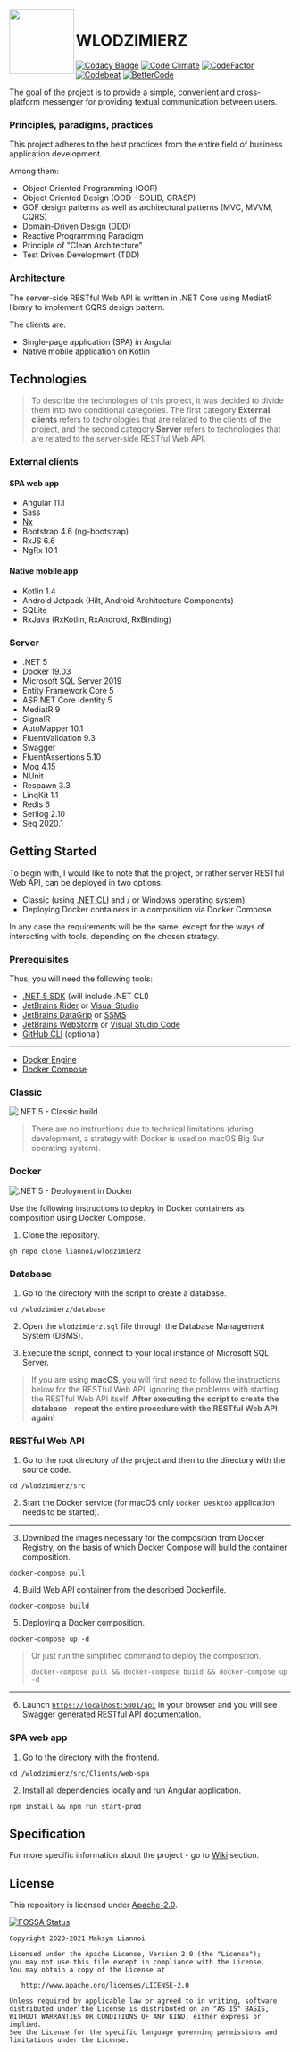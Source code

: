 
<img align="left" width="116" height="116" src="https://github.com/liannoi/wlodzimierz/blob/main/img/favicon.ico"/>

# WLODZIMIERZ

[![Codacy Badge](https://api.codacy.com/project/badge/Grade/21ec38ca8a924fce8b34be1398042f0c)](https://app.codacy.com/gh/liannoi/wlodzimierz?utm_source=github.com&utm_medium=referral&utm_content=liannoi/wlodzimierz&utm_campaign=Badge_Grade)
[![Code Climate](https://api.codeclimate.com/v1/badges/d20791e6eae10de3149c/maintainability)](https://codeclimate.com/github/liannoi/wlodzimierz/maintainability)
[![CodeFactor](https://www.codefactor.io/repository/github/liannoi/wlodzimierz/badge)](https://www.codefactor.io/repository/github/liannoi/wlodzimierz)
[![Codebeat](https://codebeat.co/badges/9fb05993-a47e-49f1-8a70-656cb9ddaa57)](https://codebeat.co/projects/github-com-liannoi-wlodzimierz-main)
[![BetterCode](https://bettercodehub.com/edge/badge/liannoi/wlodzimierz?branch=main)](https://bettercodehub.com/)

The goal of the project is to provide a simple, convenient and cross-platform
messenger for providing textual communication between users.

### Principles, paradigms, practices

This project adheres to the best practices from the entire field of business
application development.

Among them:

- Object Oriented Programming (OOP)
- Object Oriented Design (OOD - SOLID, GRASP)
- GOF design patterns as well as architectural patterns (MVC, MVVM, CQRS)
- Domain-Driven Design (DDD)
- Reactive Programming Paradigm
- Principle of "Clean Architecture"
- Test Driven Development (TDD)

### Architecture

The server-side RESTful Web API is written in .NET Core using MediatR library
to implement CQRS design pattern.

The clients are:

- Single-page application (SPA) in Angular
- Native mobile application on Kotlin

## Technologies

> To describe the technologies of this project, it was decided to divide them
> into two conditional categories. The first category **External clients**
> refers to technologies that are related to the clients of the project, and
> the second category **Server** refers to technologies that are related to the
> server-side RESTful Web API.

### External clients

#### SPA web app

- Angular 11.1
- Sass
- [Nx](https://nx.dev/)
- Bootstrap 4.6 (ng-bootstrap)
- RxJS 6.6
- NgRx 10.1

#### Native mobile app

- Kotlin 1.4
- Android Jetpack (Hilt, Android Architecture Components)
- SQLite
- RxJava (RxKotlin, RxAndroid, RxBinding)

### Server

- .NET 5
- Docker 19.03
- Microsoft SQL Server 2019
- Entity Framework Core 5
- ASP.NET Core Identity 5
- MediatR 9
- SignalR
- AutoMapper 10.1
- FluentValidation 9.3
- Swagger
- FluentAssertions 5.10
- Moq 4.15
- NUnit
- Respawn 3.3
- LinqKit 1.1
- Redis 6
- Serilog 2.10
- Seq 2020.1

## Getting Started

To begin with, I would like to note that the project, or rather server RESTful
Web API, can be deployed in two options:

- Classic (using [.NET CLI](https://docs.microsoft.com/en-us/dotnet/core/tools) and / or Windows operating system).
- Deploying Docker containers in a composition via Docker Compose.

In any case the requirements will be the same, except for the ways of
interacting with tools, depending on the chosen strategy.

### Prerequisites

Thus, you will need the following tools:

- [.NET 5 SDK](https://dotnet.microsoft.com/download) (will include .NET CLI)
- [JetBrains Rider](https://www.jetbrains.com/rider/download) or [Visual Studio](https://visualstudio.microsoft.com/downloads)
- [JetBrains DataGrip](https://www.jetbrains.com/datagrip/download) or [SSMS](https://docs.microsoft.com/en-us/sql/ssms/download-sql-server-management-studio-ssms?view=sql-server-ver15)
- [JetBrains WebStorm](https://www.jetbrains.com/webstorm/download) or [Visual Studio Code](https://code.visualstudio.com/download)
- [GitHub CLI](https://cli.github.com) (optional)

---

- [Docker Engine](https://docs.docker.com/get-docker)
- [Docker Compose](https://docs.docker.com/compose/install)

### Classic

![.NET 5 - Classic build](https://github.com/liannoi/wlodzimierz/workflows/.NET%205%20-%20Classic%20build/badge.svg)

> There are no instructions due to technical limitations (during development, a
> strategy with Docker is used on macOS Big Sur operating system).

### Docker

![.NET 5 - Deployment in Docker](https://github.com/liannoi/wlodzimierz/workflows/.NET%205%20-%20Deployment%20in%20Docker/badge.svg)

Use the following instructions to deploy in Docker containers as composition
using Docker Compose.

1. Clone the repository.

```
gh repo clone liannoi/wlodzimierz
```

### Database

1. Go to the directory with the script to create a database.

```
cd /wlodzimierz/database
```

2. Open the ```wlodzimierz.sql``` file through the Database Management System (DBMS).

3. Execute the script, connect to your local instance of Microsoft SQL Server.

> If you are using **macOS**, you will first need to follow the instructions below for the RESTful Web API, ignoring the problems with starting the RESTful Web API itself. **After executing the script to create the database - repeat the entire procedure with the RESTful Web API again!**

### RESTful Web API

1. Go to the root directory of the project and then to the directory with the source code.

```
cd /wlodzimierz/src
```

2. Start the Docker service (for macOS only ```Docker Desktop``` application needs to be started).

---

3. Download the images necessary for the composition from Docker Registry, on the basis of which Docker Compose will build the container composition.

```
docker-compose pull
```

4. Build Web API container from the described Dockerfile.

```
docker-compose build
```

5. Deploying a Docker composition.

```
docker-compose up -d
```

> Or just run the simplified command to deploy the composition.
>
> ```
> docker-compose pull && docker-compose build && docker-compose up -d
> ```

---

6. Launch [```https://localhost:5001/api```](https://localhost:5001/api) in your browser and you will see Swagger generated RESTful API documentation.

### SPA web app

1. Go to the directory with the frontend.

```
cd /wlodzimierz/src/Clients/web-spa
```

2. Install all dependencies locally and run Angular application.

```
npm install && npm run start-prod
```

## Specification

For more specific information about the project - go to [Wiki](https://github.com/liannoi/wlodzimierz/wiki) section.

## License

This repository is licensed under
[Apache-2.0](https://github.com/liannoi/wlodzimierz/blob/main/LICENSE).

[![FOSSA Status](https://app.fossa.com/api/projects/git%2Bgithub.com%2Fliannoi%2Fwlodzimierz.svg?type=large)](https://app.fossa.com/projects/git%2Bgithub.com%2Fliannoi%2Fwlodzimierz?ref=badge_large)

```
Copyright 2020-2021 Maksym Liannoi

Licensed under the Apache License, Version 2.0 (the "License");
you may not use this file except in compliance with the License.
You may obtain a copy of the License at

   http://www.apache.org/licenses/LICENSE-2.0

Unless required by applicable law or agreed to in writing, software
distributed under the License is distributed on an "AS IS" BASIS,
WITHOUT WARRANTIES OR CONDITIONS OF ANY KIND, either express or implied.
See the License for the specific language governing permissions and
limitations under the License.
```

